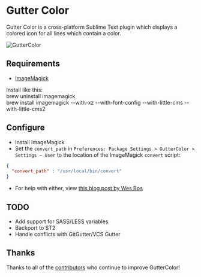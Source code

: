 # Gutter Color

Gutter Color is a cross-platform Sublime Text plugin which displays a colored icon for all lines which contain a color.

![GutterColor](screenshot.png)

## Requirements

* [ImageMagick](http://www.imagemagick.org/)

Install like this:<br/>
brew uninstall imagemagick<br/>
brew install imagemagick --with-xz --with-font-config --with-little-cms --with-little-cms2<br/>

## Configure

* Install ImageMagick
* Set the `convert_path` in `Preferences: Package Settings > GutterColor > Settings – User` to the location of the ImageMagick `convert` script:

```json
{
  "convert_path" : "/usr/local/bin/convert"
}
```
* For help with either, view [this blog post by Wes Bos](http://wesbos.com/css-gutter-color-sublime-text/)

## TODO

* Add support for SASS/LESS variables
* Backport to ST2
* Handle conflicts with GitGutter/VCS Gutter

## Thanks
Thanks to all of the [contributors](https://github.com/ggordan/GutterColor/graphs/contributors) who continue to improve GutterColor!
